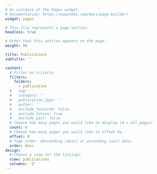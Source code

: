 ```yaml
---
# An instance of the Pages widget.
# Documentation: https://wowchemy.com/docs/page-builder/
widget: pages

# This file represents a page section.
headless: true

# Order that this section appears on the page.
weight: 90

title: Publications
subtitle: ''

content:
  # Filter on criteria
  filters:
    folders:
      - publication
  #   tag: ''
  #   category: ''
  #   publication_type: ''
  #   author: ''
  #   exclude_featured: false
  #   exclude_future: true
  #   exclude_past: false
  # Choose how many pages you would like to display (0 = all pages)
  count: 0
  # Choose how many pages you would like to offset by
  offset: 0
  # Page order: descending (desc) or ascending (asc) date.
  order: desc
design:
  # Choose a view for the listings:
  view: publications
  columns: '2'
---
```


<!-- {{% callout note %}}
Quickly discover relevant content by [filtering publications](./publication/).
{{% /callout %}} -->
